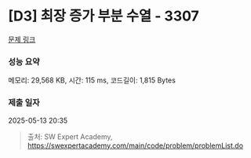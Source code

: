 # [D3] 최장 증가 부분 수열 - 3307 

[문제 링크](https://swexpertacademy.com/main/code/problem/problemDetail.do?contestProbId=AWBOKg-a6l0DFAWr) 

### 성능 요약

메모리: 29,568 KB, 시간: 115 ms, 코드길이: 1,815 Bytes

### 제출 일자

2025-05-13 20:35



> 출처: SW Expert Academy, https://swexpertacademy.com/main/code/problem/problemList.do